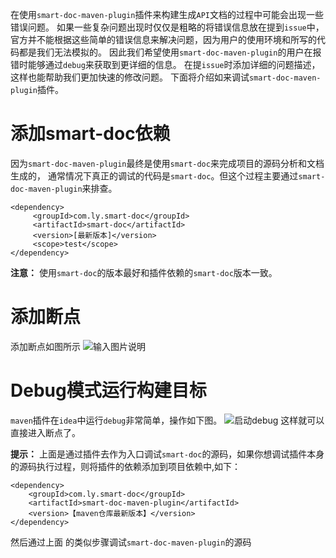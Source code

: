 在使用`smart-doc-maven-plugin`插件来构建生成`API`文档的过程中可能会出现一些错误问题。
如果一些复杂问题出现时仅仅是粗略的将错误信息放在提到`issue`中，
官方并不能根据这些简单的错误信息来解决问题，因为用户的使用环境和所写的代码都是我们无法模拟的。
因此我们希望使用`smart-doc-maven-plugin`的用户在报错时能够通过`debug`来获取到更详细的信息。
在提`issue`时添加详细的问题描述，这样也能帮助我们更加快速的修改问题。
下面将介绍如来调试`smart-doc-maven-plugin`插件。

# 添加smart-doc依赖
因为`smart-doc-maven-plugin`最终是使用`smart-doc`来完成项目的源码分析和文档生成的，
通常情况下真正的调试的代码是`smart-doc`。但这个过程主要通过`smart-doc-maven-plugin`来排查。

```
<dependency>
     <groupId>com.ly.smart-doc</groupId>
     <artifactId>smart-doc</artifactId>
     <version>[最新版本]</version>
     <scope>test</scope>
</dependency>
```
**注意：** 使用`smart-doc`的版本最好和插件依赖的`smart-doc`版本一致。

# 添加断点
添加断点如图所示
![输入图片说明](../../_images/232807_f88b94b2_144669.png "maven-debug1.png")

# Debug模式运行构建目标
`maven`插件在`idea`中运行`debug`非常简单，操作如下图。
![启动debug](../../_images/233101_c48191e6_144669.png "maven-debug2.png")
这样就可以直接进入断点了。

**提示：** 上面是通过插件去作为入口调试`smart-doc`的源码，如果你想调试插件本身的源码执行过程，则将插件的依赖添加到项目依赖中,如下：

```
<dependency>
    <groupId>com.ly.smart-doc</groupId>
    <artifactId>smart-doc-maven-plugin</artifactId>
    <version>【maven仓库最新版本】</version>
</dependency>
```
然后通过上面
的类似步骤调试`smart-doc-maven-plugin`的源码